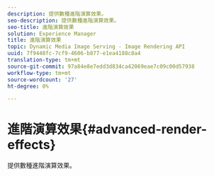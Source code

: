 ```yaml
---
description: 提供數種進階演算效果。
seo-description: 提供數種進階演算效果。
seo-title: 進階演算效果
solution: Experience Manager
title: 進階演算效果
topic: Dynamic Media Image Serving - Image Rendering API
uuid: 7f9448fc-7cf9-4606-b877-e1ea4188c8a4
translation-type: tm+mt
source-git-commit: 97a84e8e7edd3d834ca42069eae7c09c00d57938
workflow-type: tm+mt
source-wordcount: '27'
ht-degree: 0%

---
```



# 進階演算效果{#advanced-render-effects}

提供數種進階演算效果。

